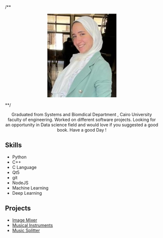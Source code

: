 /**<p align="center">
	<img src="/pic.jpeg" >
</p>**/
<p align="center" > Graduated from Systems and Biomdical Department , Cairo University faculty of engineering. Worked on different software projects. Looking for an opportunity in Data science field and would love if you suggested a good book. 
Have a good Day ! </p>

<h2>Skills</h2>

<ul class="skill-list">
	<li>Python</li>
	<li> C++ </li>
	<li> C Language </li>
	<li>Qt5</li>
	<li>git</li>
	<li>NodeJS</li>
	<li>Machine Learning</li>
	<li>Deep Learning</li>
</ul>

<h2>Projects</h2>

<ul>
	<li><a href="https://github.com/marwaomar/Image-Mixer">Image Mixer </a></li>
	<li><a href="https://github.com/marwaomar/Musical-Instruments">Musical Instruments </a></li>
	<li><a href="https://github.com/marwaomar/Music-Splitter">Music Splitter</a></li>
</ul>
